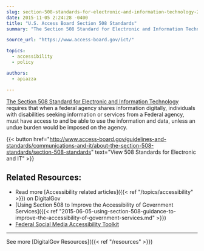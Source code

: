 ```yaml
---
slug: section-508-standards-for-electronic-and-information-technology-2
date: 2015-11-05 2:24:28 -0400
title: "U.S. Access Board Section 508 Standards"
summary: "The Section 508 Standard for Electronic and Information Technology requires that when a federal agency shares information digitally, individuals with disabilities seeking information or services from a federal agency, must have access to and be able to use the information and data, unless an undue burden would be imposed on the agency."

source_url: "https://www.access-board.gov/ict/"

topics:
  - accessibility
  - policy

authors:
  - apiazza

---
```


[The Section 508 Standard for Electronic and Information Technology](https://www.access-board.gov/ict/) requires that when a federal agency shares information digitally, individuals with disabilities seeking information or services from a Federal agency, must have access to and be able to use the information and data, unless an undue burden would be imposed on the agency.

{{< button href="http://www.access-board.gov/guidelines-and-standards/communications-and-it/about-the-section-508-standards/section-508-standards" text="View 508 Standards for Electronic and IT" >}}

## Related Resources:

- Read more [Accessibility related articles]({{< ref "/topics/accessibility" >}}) on DigitalGov
- [Using Section 508 to Improve the Accessibility of Government Services]({{< ref "2015-06-05-using-section-508-guidance-to-improve-the-accessibility-of-government-services.md" >}})
- [Federal Social Media Accessibility Toolkit](https://digital.gov/resources/federal-social-media-accessibility-toolkit-hackpad/)

---

See more [DigitalGov Resources]({{< ref "/resources" >}})
